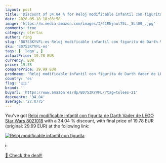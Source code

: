 ```yaml
---
layout: post
title: 'Discount of 34.04 % for Reloj modificable infantil con figurita '
date: 2020-05-18 18:03:58
image: 'https://m.media-amazon.com/images/I/41RNjnul75L._SL400_.jpg'
comments: true
category: ofertas
author: ring
slug: 'B0753KYVFL-es Reloj modificable infantil con figurita de Darth Vader de...'
sku: 'B0753KYVFL-es'
tags: [ 'lego', ]
actualPrice: 19.78 EUR
currency: EUR
price: 19.78
comparePrice: 29.99 EUR
prodname: 'Reloj modificable infantil con figurita de Darth Vader de LEGO Star Wars 8021018'
country: 'es'
flag: '🇪🇸'
brand: ''
buyurl: 'https://www.amazon.es/dp/B0753KYVFL/?tag=tolees-21'
descuento: '34.04'
average: '27.0775'
---
```


You've got [Reloj modificable infantil con figurita de Darth Vader de LEGO Star Wars 8021018](https://www.amazon.es/dp/B0753KYVFL/?tag=tolees-21) with a  34.04 % discount, with final price of 19.78 EUR (original: 29.99 EUR) at the following link:

[![Reloj modificable infantil con figurita ](https://m.media-amazon.com/images/I/41RNjnul75L._SL400_.jpg)](https://www.amazon.es/dp/B0753KYVFL/?tag=tolees-21)

ℹ️:


[🛒 Check the deal!!](https://www.amazon.es/dp/B0753KYVFL/?tag=tolees-21)
